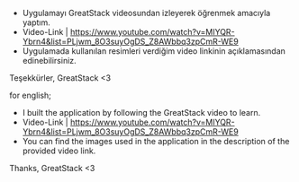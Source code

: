 - Uygulamayı GreatStack videosundan izleyerek öğrenmek amacıyla yaptım. 
- Video-Link  |   https://www.youtube.com/watch?v=MIYQR-Ybrn4&list=PLjwm_8O3suyOgDS_Z8AWbbq3zpCmR-WE9
- Uygulamada kullanılan resimleri verdiğim video linkinin açıklamasından edinebilirsiniz.

Teşekkürler, GreatStack <3

for english; 

- I built the application by following the GreatStack video to learn.
- Video-Link | https://www.youtube.com/watch?v=MIYQR-Ybrn4&list=PLjwm_8O3suyOgDS_Z8AWbbq3zpCmR-WE9
- You can find the images used in the application in the description of the provided video link.

Thanks, GreatStack <3
